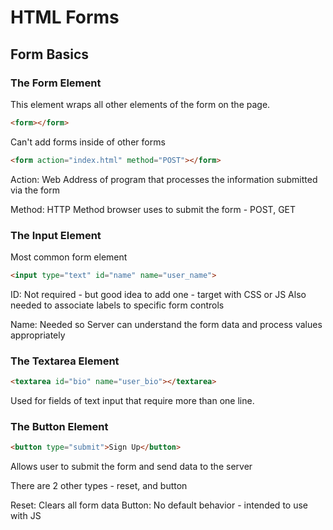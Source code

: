 # HTML Forms

## Form Basics

### The Form Element

This element wraps all other elements of the form on the page.

```html
<form></form>
```

Can't add forms inside of other forms

```html
<form action="index.html" method="POST"></form>
```

Action: Web Address of program that processes the information submitted via the form

Method: HTTP Method browser uses to submit the form - POST, GET

### The Input Element

Most common form element

```html
<input type="text" id="name" name="user_name">
```

ID: Not required - but good idea to add one - target with CSS or JS
Also needed to associate labels to specific form controls

Name: Needed so Server can understand the form data and process values appropriately

### The Textarea Element

```html
<textarea id="bio" name="user_bio"></textarea>
```

Used for fields of text input that require more than one line.

### The Button Element

```html
<button type="submit">Sign Up</button>
```

Allows user to submit the form and send data to the server

There are 2 other types - reset, and button

Reset: Clears all form data
Button: No default behavior - intended to use with JS